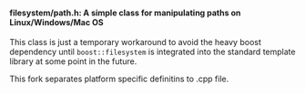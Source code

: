 #### filesystem/path.h: A simple class for manipulating paths on Linux/Windows/Mac OS
 
This class is just a temporary workaround to avoid the heavy boost dependency
until `boost::filesystem` is integrated into the standard template library at
some point in the future.



This fork separates platform specific definitins to .cpp file.
